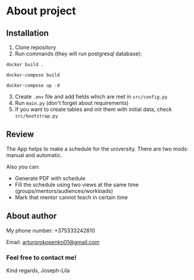 # About project


## Installation

1. Clone repository
2. Run commands (they will run postgresql database):
    
`docker build .`

`docker-compose build`

`docker-compose up -d`

3. Create `.env` file and add fields which are met in `src/config.py`
4. Run `main.py` (don't forget about requirements)
5. If you want to create tables and init them with initial data, check `src/bootstrap.py`


## Review

The App helps to make a schedule for the university. There are two mods: 
manual and automatic. 

Also you can:

- Generate PDF with schedule
- Fill the schedule using two views at the same time 
(groups/mentors/audiences/workloads)
- Mark that mentor cannot teach in certain time


## About author

My phone number: +375333242810

Email: arturprokopenko01@gmail.com

### Feel free to contact me!


Kind regards, Joseph-Lila
